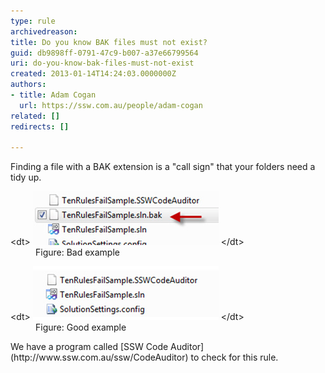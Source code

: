 ```yaml
---
type: rule
archivedreason: 
title: Do you know BAK files must not exist?
guid: db9898ff-0791-47c9-b007-a37e66799564
uri: do-you-know-bak-files-must-not-exist
created: 2013-01-14T14:24:03.0000000Z
authors:
- title: Adam Cogan
  url: https://ssw.com.au/people/adam-cogan
related: []
redirects: []

---
```


Finding a file with a BAK extension is a "call sign" that your folders need a tidy up. 
<!--endintro-->
<dl class="badImage">&lt;dt&gt;
      <img src="bak-bad.jpg" alt="">
   &lt;/dt&gt;<dd>Figure: Bad example</dd></dl><dl class="goodImage">&lt;dt&gt;
      <img src="bak-good.jpg" alt="">
   &lt;/dt&gt;<dd>Figure: Good example</dd></dl>
We have a program called     [SSW Code Auditor](http://www.ssw.com.au/ssw/CodeAuditor) to check for this rule.
